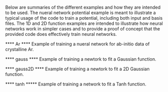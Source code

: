 Below are summaries of the different examples and how they are intended to be used.
The nueral network potential example is meant to illustrate a typical usage of the code
to train a potential, including both input and basis files.
The 1D and 2D function examples are intended to illustrate how neural networks work in simpler
cases and to provide a proof of concept that the provided code does effectively train
neural networks.

**** Ar ****
Example of training a nueral network for ab-initio data of crystalline Ar.

**** gauss ****
Example of training a newtork to fit a Gaussian function.

**** gauss2D ****
Example of training a newtork to fit a 2D Gaussian function.

**** tanh *****
Example of training a network to fit a Tanh function.

